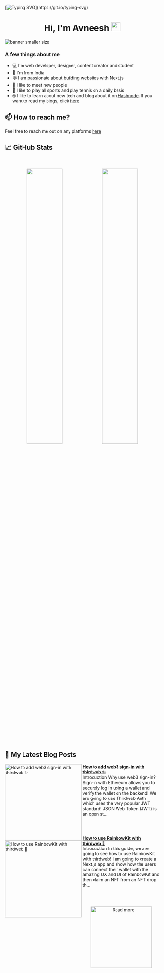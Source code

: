 [![Typing SVG](https://readme-typing-svg.herokuapp.com?size=24&width=600&lines=Welcome+To+Avneesh's+GitHub+Profile!)](https://git.io/typing-svg)

<h1 align="center">Hi, I'm Avneesh <img src="https://raw.githubusercontent.com/MartinHeinz/MartinHeinz/master/wave.gif" width="30px" height='30px'></h1>

![banner smaller size](https://user-images.githubusercontent.com/76690419/191395838-1600a7d2-ba0f-47e0-bd17-a8f167c6a3bf.png)


### A few things about me

- 💻 I'm web developer, designer, content creator and student
- 📍 I'm from India
- 🕸️ I am passionate about building websites with Next.js
- 🤝 I like to meet new people
- 🎾 I like to play all sports and play tennis on a daily basis
- 🤓 I like to learn about new tech and blog about it on [Hashnode](https://hashnode.com/@avneesh0612). If you want to read my blogs, click [here](https://blog.avneesh.tech)

## 📫 How to reach me?

Feel free to reach me out on any platforms [here](https://links.avneesh.tech/)

## 📈 GitHub Stats
<br>
<p align="center">
  <img width="48%" src="https://github-readme-stats.vercel.app/api?username=avneesh0612&show_icons=true&theme=radical" />
  <img width="48%" src="https://github-readme-streak-stats.herokuapp.com/?user=avneesh0612&theme=radical" />
</p>

## 📰 My Latest Blog Posts

<!-- HASHNODE_BLOG:START -->
<p align="left">
<a href="https://blog.avneesh.tech//how-to-add-web3-sign-in-with-thirdweb" title="How to add web3 sign-in with thirdweb ✨"><img src="https://cdn.hashnode.com/res/hashnode/image/upload/v1662279178924/qro13Ocnd.png" alt="How to add web3 sign-in with thirdweb ✨" width="250px" align="left" /></a>
<a href="https://blog.avneesh.tech//how-to-add-web3-sign-in-with-thirdweb" title="How to add web3 sign-in with thirdweb ✨"><strong>How to add web3 sign-in with thirdweb ✨</strong></a>
<br/> Introduction
Why use web3 sign-in?
Sign-in with Ethereum allows you to securely log in using a wallet and verify the wallet on the backend! We are going to use Thirdweb Auth which uses the very popular JWT standard! JSON Web Token (JWT) is an open st... </p> <br/> <br/>
<p align="left">
<a href="https://blog.avneesh.tech//how-to-use-rainbowkit-with-thirdweb" title="How to use RainbowKit with thirdweb 🌈"><img src="https://cdn.hashnode.com/res/hashnode/image/upload/v1677126217308/b07827bb-e3fb-4970-996e-9ff82e84ed24.png" alt="How to use RainbowKit with thirdweb 🌈" width="250px" align="left" /></a>
<a href="https://blog.avneesh.tech//how-to-use-rainbowkit-with-thirdweb" title="How to use RainbowKit with thirdweb 🌈"><strong>How to use RainbowKit with thirdweb 🌈</strong></a>
<br/> Introduction
In this guide, we are going to see how to use RainbowKit with thirdweb! I am going to create a Next.js app and show how the users can connect their wallet with the amazing UX and UI of RainbowKit and then claim an NFT from an NFT drop th... </p> <br/> <br/>
<!-- HASHNODE_BLOG:END -->

<p align="center">  
<a href="https://blog.avneesh.tech/"><img src="https://user-images.githubusercontent.com/76690419/142756081-13352f92-8482-4a86-acbb-72dc164e8746.png" alt="Read more" width="200"/></a>
</p>

